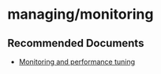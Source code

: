 <properties
	pageTitle="managing/monitoring"
	description="managing/monitoring"
	service="microsoft.sql"
	resource="servers"
	authors="emlisa"
	displayOrder=""
	selfHelpType="generic"
	supportTopicIds="31980415"
	resourceTags=""
	productPesIds="13491"
	cloudEnvironments="public"
/>

# managing/monitoring

## **Recommended Documents**

* [Monitoring and performance tuning](https://docs.microsoft.com/azure/sql-database/sql-database-monitor-tune-overview/)
